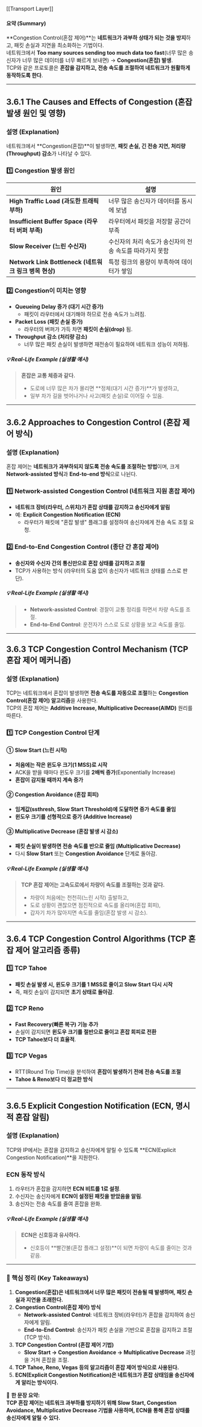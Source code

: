 [[Transport Layer]]

#### **요약 (Summary)**

**Congestion Control(혼잡 제어)**는 **네트워크가 과부하 상태가 되는 것을 방지**하고, 패킷 손실과 지연을 최소화하는 기법이다.  
네트워크에서 **Too many sources sending too much data too fast**(너무 많은 송신자가 너무 많은 데이터를 너무 빠르게 보내면) → **Congestion(혼잡) 발생**.  
TCP와 같은 프로토콜은 **혼잡을 감지하고, 전송 속도를 조절하여 네트워크가 원활하게 동작하도록 한다**.

---

## **3.6.1 The Causes and Effects of Congestion (혼잡 발생 원인 및 영향)**

### **설명 (Explanation)**

네트워크에서 **Congestion(혼잡)**이 발생하면, **패킷 손실, 긴 전송 지연, 처리량(Throughput) 감소**가 나타날 수 있다.

### **1️⃣ Congestion 발생 원인**

|원인|설명|
|---|---|
|**High Traffic Load (과도한 트래픽 부하)**|너무 많은 송신자가 데이터를 동시에 보냄|
|**Insufficient Buffer Space (라우터 버퍼 부족)**|라우터에서 패킷을 저장할 공간이 부족|
|**Slow Receiver (느린 수신자)**|수신자의 처리 속도가 송신자의 전송 속도를 따라가지 못함|
|**Network Link Bottleneck (네트워크 링크 병목 현상)**|특정 링크의 용량이 부족하여 데이터가 쌓임|

### **2️⃣ Congestion이 미치는 영향**

- **Queueing Delay 증가 (대기 시간 증가)**
    - 패킷이 라우터에서 대기해야 하므로 전송 속도가 느려짐.
- **Packet Loss (패킷 손실 증가)**
    - 라우터의 버퍼가 가득 차면 **패킷이 손실(drop)** 됨.
- **Throughput 감소 (처리량 감소)**
    - 너무 많은 패킷 손실이 발생하면 재전송이 필요하여 네트워크 성능이 저하됨.

##### **💡 Real-Life Example (실생활 예시)**

> **혼잡은 교통 체증과 같다.**
> 
> - 도로에 너무 많은 차가 몰리면 **정체(대기 시간 증가)**가 발생하고,
> - 일부 차가 길을 벗어나거나 사고(패킷 손실)로 이어질 수 있음.

---

## **3.6.2 Approaches to Congestion Control (혼잡 제어 방식)**

### **설명 (Explanation)**

혼잡 제어는 **네트워크가 과부하되지 않도록 전송 속도를 조절하는 방법**이며, 크게 **Network-assisted 방식**과 **End-to-end 방식**으로 나뉜다.

### **1️⃣ Network-assisted Congestion Control (네트워크 지원 혼잡 제어)**

- **네트워크 장비(라우터, 스위치)가 혼잡 상태를 감지하고 송신자에게 알림**
- 예: **Explicit Congestion Notification (ECN)**
    - 라우터가 패킷에 "혼잡 발생" 플래그를 설정하여 송신자에게 전송 속도 조절 요청.

### **2️⃣ End-to-End Congestion Control (종단 간 혼잡 제어)**

- **송신자와 수신자 간의 통신만으로 혼잡 상태를 감지하고 조절**
- TCP가 사용하는 방식 (라우터의 도움 없이 송신자가 네트워크 상태를 스스로 판단).

##### **💡 Real-Life Example (실생활 예시)**

> - **Network-assisted Control**: 경찰이 교통 정리를 하면서 차량 속도를 조절.
> - **End-to-End Control**: 운전자가 스스로 도로 상황을 보고 속도를 줄임.

---

## **3.6.3 TCP Congestion Control Mechanism (TCP 혼잡 제어 메커니즘)**

### **설명 (Explanation)**

TCP는 네트워크에서 혼잡이 발생하면 **전송 속도를 자동으로 조절**하는 **Congestion Control(혼잡 제어) 알고리즘**을 사용한다.  
TCP의 혼잡 제어는 **Additive Increase, Multiplicative Decrease(AIMD)** 원리를 따른다.

### **1️⃣ TCP Congestion Control 단계**

#### **① Slow Start (느린 시작)**

- **처음에는 작은 윈도우 크기(1 MSS)로 시작**
- ACK을 받을 때마다 윈도우 크기를 **2배씩 증가**(Exponentially Increase)
- **혼잡이 감지될 때까지 계속 증가**

#### **② Congestion Avoidance (혼잡 회피)**

- **임계값(ssthresh, Slow Start Threshold)에 도달하면 증가 속도를 줄임**
- **윈도우 크기를 선형적으로 증가 (Additive Increase)**

#### **③ Multiplicative Decrease (혼잡 발생 시 감소)**

- **패킷 손실이 발생하면 전송 속도를 반으로 줄임 (Multiplicative Decrease)**
- 다시 **Slow Start** 또는 **Congestion Avoidance** 단계로 돌아감.

##### **💡 Real-Life Example (실생활 예시)**

> **TCP 혼잡 제어는 고속도로에서 차량이 속도를 조절하는 것과 같다.**
> 
> - 차량이 처음에는 천천히(느린 시작) 출발하고,
> - 도로 상황이 괜찮으면 점진적으로 속도를 올리며(혼잡 회피),
> - 갑자기 차가 많아지면 속도를 줄임(혼잡 발생 시 감소).

---

## **3.6.4 TCP Congestion Control Algorithms (TCP 혼잡 제어 알고리즘 종류)**

### **1️⃣ TCP Tahoe**

- **패킷 손실 발생 시, 윈도우 크기를 1 MSS로 줄이고 Slow Start 다시 시작**
- 즉, 패킷 손실이 감지되면 **초기 상태로 돌아감**.

### **2️⃣ TCP Reno**

- **Fast Recovery(빠른 복구) 기능 추가**
- 손실이 감지되면 **윈도우 크기를 절반으로 줄이고 혼잡 회피로 전환**
- **TCP Tahoe보다 더 효율적**.

### **3️⃣ TCP Vegas**

- RTT(Round Trip Time)을 분석하여 **혼잡이 발생하기 전에 전송 속도를 조절**
- **Tahoe & Reno보다 더 정교한 방식**

---

## **3.6.5 Explicit Congestion Notification (ECN, 명시적 혼잡 알림)**

### **설명 (Explanation)**

TCP와 IP에서는 혼잡을 감지하고 송신자에게 알릴 수 있도록 **ECN(Explicit Congestion Notification)**을 지원한다.

### **ECN 동작 방식**

1. 라우터가 혼잡을 감지하면 **ECN 비트를 1로 설정**.
2. 수신자는 송신자에게 **ECN이 설정된 패킷을 받았음을 알림**.
3. 송신자는 전송 속도를 줄여 혼잡을 완화.

##### **💡 Real-Life Example (실생활 예시)**

> **ECN은 신호등과 유사하다.**
> 
> - 신호등이 **빨간불(혼잡 플래그 설정)**이 되면 차량이 속도를 줄이는 것과 같음.

---

### **📌 핵심 정리 (Key Takeaways)**

1. **Congestion(혼잡)은 네트워크에서 너무 많은 패킷이 전송될 때 발생하며, 패킷 손실과 지연을 초래한다.**
2. **Congestion Control(혼잡 제어) 방식**
    - **Network-assisted Control**: 네트워크 장비(라우터)가 혼잡을 감지하여 송신자에게 알림.
    - **End-to-End Control**: 송신자가 패킷 손실을 기반으로 혼잡을 감지하고 조절 (TCP 방식).
3. **TCP Congestion Control (혼잡 제어 기법)**
    - **Slow Start → Congestion Avoidance → Multiplicative Decrease** 과정을 거쳐 혼잡을 조절.
4. **TCP Tahoe, Reno, Vegas 등의 알고리즘이 혼잡 제어 방식으로 사용된다.**
5. **ECN(Explicit Congestion Notification)은 네트워크가 혼잡 상태임을 송신자에게 알리는 방식이다.**

🚀 **한 문장 요약:**  
**TCP 혼잡 제어는 네트워크 과부하를 방지하기 위해 Slow Start, Congestion Avoidance, Multiplicative Decrease 기법을 사용하며, ECN을 통해 혼잡 상태를 송신자에게 알릴 수 있다.**